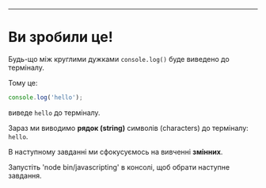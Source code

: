 ---

# Ви зробили це!

Будь-що між круглими дужками `console.log()` буде виведено до терміналу.

Тому це:

```js
console.log('hello');
```

виведе `hello` до терміналу.

Зараз ми виводимо **рядок (string)** символів (characters) до терміналу: `hello`.

В наступному завданні ми сфокусуємось на вивченні **змінних**.

Запустіть 'node bin/javascripting' в консолі, щоб обрати наступне завдання.
